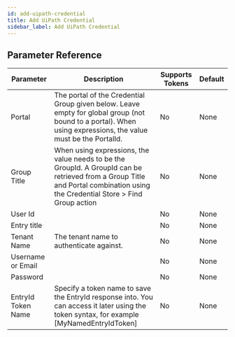 ```yaml
---
id: add-uipath-credential
title: Add UiPath Credential
sidebar_label: Add UiPath Credential
---
```





## Parameter Reference
| Parameter | Description | Supports Tokens | Default |
| -- | -- | -- | -- |
| Portal | The portal of the Credential Group given below. Leave empty for global group (not bound to a portal). When using expressions, the value must be the PortalId. | No | None |
| Group Title | When using expressions, the value needs to be the GroupId. A GroupId can be retrieved from a Group Title and Portal combination using the Credential Store > Find Group action | No | None |
| User Id |  | No | None |
| Entry title |  | No | None |
| Tenant Name | The tenant name to authenticate against. | No | None |
| Username or Email |  | No | None |
| Password |  | No | None |
| EntryId Token Name | Specify a token name to save the EntryId response into. You can access it later using the token syntax, for example [MyNamedEntryIdToken] | No | None |
